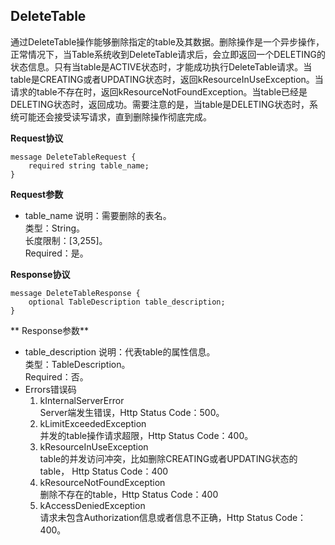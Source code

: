 ## DeleteTable

通过DeleteTable操作能够删除指定的table及其数据。删除操作是一个异步操作，正常情况下，当Table系统收到DeleteTable请求后，会立即返回一个DELETING的状态信息。只有当table是ACTIVE状态时，才能成功执行DeleteTable请求。当table是CREATING或者UPDATING状态时，返回kResourceInUseException。当请求的table不存在时，返回kResourceNotFoundException。当table已经是DELETING状态时，返回成功。需要注意的是，当table是DELETING状态时，系统可能还会接受读写请求，直到删除操作彻底完成。

**Request协议**
```
message DeleteTableRequest {
    required string table_name;
}
```
**Request参数**

* table_name
说明：需要删除的表名。<br>
类型：String。<br>
长度限制：[3,255]。<br>
Required：是。

**Response协议**
```
message DeleteTableResponse {
    optional TableDescription table_description;
}
```
** Response参数**

* table_description
说明：代表table的属性信息。<br>
类型：TableDescription。<br>
Required：否。<br>
* Errors错误码
  1. kInternalServerError<br>
Server端发生错误，Http Status Code：500。
  2. kLimitExceededException<br>
并发的table操作请求超限，Http Status Code：400。
  3. kResourceInUseException<br>
table的并发访问冲突，比如删除CREATING或者UPDATING状态的table，
Http Status Code：400
  4. kResourceNotFoundException<br>
删除不存在的table，Http Status Code：400
  5. kAccessDeniedException<br>
请求未包含Authorization信息或者信息不正确，Http Status Code：400。

